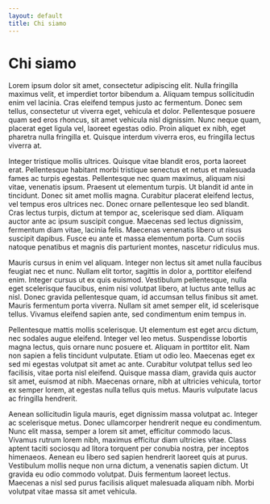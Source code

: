 ```yaml
---
layout: default
title: Chi siamo
---
```


# Chi siamo

Lorem ipsum dolor sit amet, consectetur adipiscing elit. Nulla fringilla maximus velit, et imperdiet tortor bibendum a. Aliquam tempus sollicitudin enim vel lacinia. Cras eleifend tempus justo ac fermentum. Donec sem tellus, consectetur ut viverra eget, vehicula et dolor. Pellentesque posuere quam sed eros rhoncus, sit amet vehicula nisl dignissim. Nunc neque quam, placerat eget ligula vel, laoreet egestas odio. Proin aliquet ex nibh, eget pharetra nulla fringilla et. Quisque interdum viverra eros, eu fringilla lectus viverra at.

Integer tristique mollis ultrices. Quisque vitae blandit eros, porta laoreet erat. Pellentesque habitant morbi tristique senectus et netus et malesuada fames ac turpis egestas. Pellentesque nec quam maximus, aliquam nisi vitae, venenatis ipsum. Praesent ut elementum turpis. Ut blandit id ante in tincidunt. Donec sit amet mollis magna. Curabitur placerat eleifend lectus, vel tempus eros ultrices nec. Donec ornare pellentesque leo sed blandit. Cras lectus turpis, dictum at tempor ac, scelerisque sed diam. Aliquam auctor ante ac ipsum suscipit congue. Maecenas sed lectus dignissim, fermentum diam vitae, lacinia felis. Maecenas venenatis libero ut risus suscipit dapibus. Fusce eu ante et massa elementum porta. Cum sociis natoque penatibus et magnis dis parturient montes, nascetur ridiculus mus.

Mauris cursus in enim vel aliquam. Integer non lectus sit amet nulla faucibus feugiat nec et nunc. Nullam elit tortor, sagittis in dolor a, porttitor eleifend enim. Integer cursus ut ex quis euismod. Vestibulum pellentesque, nulla eget scelerisque faucibus, enim nisi volutpat libero, at luctus ante tellus ac nisl. Donec gravida pellentesque quam, id accumsan tellus finibus sit amet. Mauris fermentum porta viverra. Nullam sit amet semper elit, id scelerisque tellus. Vivamus eleifend sapien ante, sed condimentum enim tempus in.

Pellentesque mattis mollis scelerisque. Ut elementum est eget arcu dictum, nec sodales augue eleifend. Integer vel leo metus. Suspendisse lobortis magna lectus, quis ornare nunc posuere et. Aliquam in porttitor elit. Nam non sapien a felis tincidunt vulputate. Etiam ut odio leo. Maecenas eget ex sed mi egestas volutpat sit amet ac ante. Curabitur volutpat tellus sed leo facilisis, vitae porta nisl eleifend. Quisque massa diam, gravida quis auctor sit amet, euismod at nibh. Maecenas ornare, nibh at ultricies vehicula, tortor ex semper lorem, at egestas nulla tellus quis metus. Mauris vulputate lacus ac fringilla hendrerit.

Aenean sollicitudin ligula mauris, eget dignissim massa volutpat ac. Integer ac scelerisque metus. Donec ullamcorper hendrerit neque eu condimentum. Nunc elit massa, semper a lorem sit amet, efficitur commodo lacus. Vivamus rutrum lorem nibh, maximus efficitur diam ultricies vitae. Class aptent taciti sociosqu ad litora torquent per conubia nostra, per inceptos himenaeos. Aenean eu libero sed sapien hendrerit laoreet quis at purus. Vestibulum mollis neque non urna dictum, a venenatis sapien dictum. Ut gravida eu odio commodo volutpat. Duis fermentum laoreet lectus. Maecenas a nisl sed purus facilisis aliquet malesuada aliquam nibh. Morbi volutpat vitae massa sit amet vehicula.